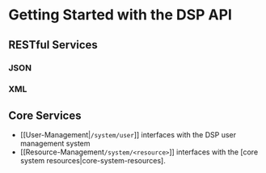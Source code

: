 <h1>Getting Started with the DSP API</h1>

## RESTful Services

### JSON

### XML

## Core Services
* [[User-Management|`/system/user`]] interfaces with the DSP user management system
* [[Resource-Management`/system/<resource>`]] interfaces with the [core system resources|core-system-resources].